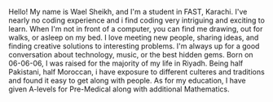 Hello!
My name is Wael Sheikh, and I'm a student in FAST, Karachi.
I've nearly no coding experience and i find coding very intriguing and exciting to learn.
When I'm not in front of a computer, you can find me drawing, out for walks, or asleep on my bed. 
I love meeting new people, sharing ideas, and finding creative solutions to interesting problems.
I'm always up for a good conversation about technology, music, or the best hidden gems.
Born on 06-06-06, I was raised for the majority of my life in Riyadh.
Being half Pakistani, half Moroccan, i have exposure to different culteres and traditions and found it easy to get along with people.
As for my education, I have given A-levels for Pre-Medical along with additional Mathematics. 



